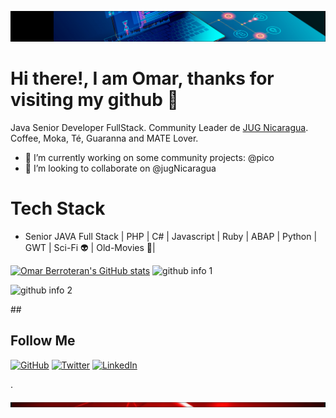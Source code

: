![Header](https://github.com/berroteran/berroteran/blob/master/header.png)
# Hi there!, I am Omar, thanks for visiting my github  👋

Java Senior Developer FullStack. 
Community Leader de [JUG Nicaragua](https://github.com/jugnicaragua). Coffee, Moka, Té, Guaranna and MATE Lover. 

- 🔭 I’m currently working on some community projects: @pico
- 👯 I’m looking to collaborate on @jugNicaragua

<!--
**berroteran/berroteran** is a ✨ _special_ ✨ repository because its `README.md` (this file) appears on your GitHub profile.

Here are some ideas to get you started:

- 🔭 I’m currently working on ...
- 🌱 I’m currently learning ...
- 👯 I’m looking to collaborate on ...
- 🤔 I’m looking for help with ...
- 💬 Ask me about ...
- 📫 How to reach me: ...
- 😄 Pronouns: ...
- ⚡ Fun fact: ...
-->

# Tech Stack
* Senior JAVA Full Stack | PHP | C# | Javascript | Ruby | ABAP | Python | GWT | Sci-Fi 👽 | Old-Movies 🦚|

[![Omar Berroteran's GitHub stats](https://github-readme-stats.vercel.app/api?username=berroteran&show_icons=true)](https://github.com/berroteran)
  ![github info 1](https://github-readme-stats.vercel.app/api?username=berroteran&show_icons=true&theme=nord&include_all_commits=true)

  ![github info 2](https://github-readme-stats.vercel.app/api/top-langs/?username=berroteran&langs_count=15&theme=nord&layout=compact&hide=javascript,html,css)

##<h2>Follow  Me</h2>
<p align="left">
	<a href="https://github.com/berroteran"><img src="https://img.shields.io/github/followers/berroteran.svg?label=GitHub&style=social" alt="GitHub" heigth="80px;"></a>
	<a href="https://twitter.com/berroterankf"><img src="https://img.shields.io/twitter/follow/berroteranlkf?label=Twitter&style=social" alt="Twitter"></a>
	<a href="https://www.linkedin.com/in/omarberroteransilva"><img src="https://img.shields.io/badge/LinkedIn--_.svg?style=social&logo=linkedin" alt="LinkedIn"></a>
</p>

.

![Footer](https://github.com/berroteran/berroteran/blob/master/footer.png)
